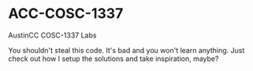 # ACC-COSC-1337

AustinCC COSC-1337 Labs

You shouldn't steal this code. It's bad and you won't learn anything. Just check out how I setup the solutions and take inspiration, maybe?
